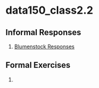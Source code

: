 # data150_class2.2

## Informal Responses

1. [Blumenstock Responses](https://shiyunshao999999.github.io/data150_class2.2/BlumenstockResponse.html)

## Formal Exercises

1. 
